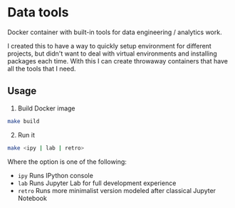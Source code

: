 # Data tools

Docker container with built-in tools for data engineering / analytics work.

I created this to have a way to quickly setup environment for different projects, but didn't want to deal with virtual environments and installing packages each time. With this I can create throwaway containers that have all the tools that I need.

## Usage

1. Build Docker image

```sh
make build
```

2. Run it

```sh
make <ipy | lab | retro>
```

Where the option is one of the following:

* `ipy` Runs IPython console
* `lab` Runs Jupyter Lab for full development experience
* `retro` Runs more minimalist version modeled after classical Jupyter Notebook
